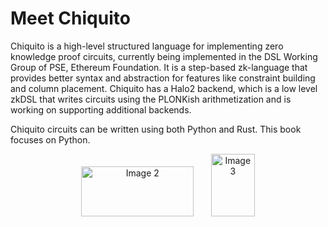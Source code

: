 # Meet Chiquito

Chiquito is a high-level structured language for implementing zero knowledge proof circuits, currently being implemented in the DSL Working Group of PSE, Ethereum Foundation. It is a step-based zk-language that provides better syntax and abstraction for features like constraint building and column placement. Chiquito has a Halo2 backend, which is a low level zkDSL that writes circuits using the PLONKish arithmetization and is working on supporting additional backends.

Chiquito circuits can be written using both Python and Rust. This book focuses on Python.

<p align="center">
  <img src="https://hackmd.io/_uploads/HyuEr1cB2.png" width="180" height="80" alt="Image 2">
  &nbsp; &nbsp; &nbsp;
  <img src="https://hackmd.io/_uploads/HyZ0rycS2.png" width="70" height="100" alt="Image 3">
</p>
